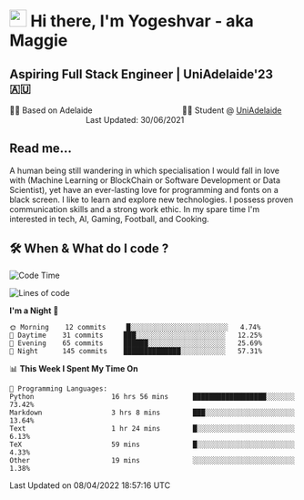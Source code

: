 <h1><img src="https://emojis.slackmojis.com/emojis/images/1531849430/4246/blob-sunglasses.gif?1531849430" width="30"/> Hi there, I'm Yogeshvar - aka Maggie</h1>

## Aspiring Full Stack Engineer | UniAdelaide'23 🇦🇺  
🏂🏻  Based on Adelaide &nbsp;&nbsp;&nbsp;&nbsp;&nbsp;&nbsp;&nbsp;&nbsp;&nbsp;&nbsp;&nbsp;&nbsp;&nbsp;&nbsp;&nbsp;&nbsp;&nbsp;&nbsp;&nbsp;&nbsp;&nbsp;&nbsp;&nbsp;&nbsp;&nbsp;&nbsp;&nbsp;&nbsp;&nbsp;&nbsp;&nbsp;&nbsp;&nbsp;&nbsp;&nbsp;&nbsp;&nbsp;&nbsp;&nbsp;👨‍💻 Student @ [UniAdelaide](https://www.adelaide.edu.au)   &nbsp;&nbsp;&nbsp;&nbsp;&nbsp;&nbsp;&nbsp;&nbsp;&nbsp;&nbsp;&nbsp;&nbsp;&nbsp;&nbsp;&nbsp;&nbsp;&nbsp;&nbsp;&nbsp;&nbsp;&nbsp;&nbsp;&nbsp;&nbsp;&nbsp;&nbsp;&nbsp;&nbsp;&nbsp;&nbsp;&nbsp;&nbsp; &nbsp;Last Updated: 30/06/2021

## Read me...

A human being still wandering in which specialisation I would fall in love with (Machine Learning or BlockChain or Software Development or Data Scientist), yet have an ever-lasting love for programming and fonts on a black screen. I like to learn and explore new technologies. I possess proven communication skills and a strong work ethic. In my spare time I'm interested in tech, AI, Gaming, Football, and Cooking.

## 🛠 When & What do I code ?  

<!--START_SECTION:waka-->
![Code Time](http://img.shields.io/badge/Code%20Time-1%2C368%20hrs%203%20mins-blue)

![Lines of code](https://img.shields.io/badge/From%20Hello%20World%20I%27ve%20Written-568%20Thousand%20lines%20of%20code-blue)

**I'm a Night 🦉** 

```text
🌞 Morning    12 commits     █░░░░░░░░░░░░░░░░░░░░░░░░   4.74% 
🌆 Daytime    31 commits     ███░░░░░░░░░░░░░░░░░░░░░░   12.25% 
🌃 Evening    65 commits     ██████░░░░░░░░░░░░░░░░░░░   25.69% 
🌙 Night      145 commits    ██████████████░░░░░░░░░░░   57.31%

```


📊 **This Week I Spent My Time On** 

```text
💬 Programming Languages: 
Python                   16 hrs 56 mins      ██████████████████░░░░░░░   73.42% 
Markdown                 3 hrs 8 mins        ███░░░░░░░░░░░░░░░░░░░░░░   13.64% 
Text                     1 hr 24 mins        █░░░░░░░░░░░░░░░░░░░░░░░░   6.13% 
TeX                      59 mins             █░░░░░░░░░░░░░░░░░░░░░░░░   4.33% 
Other                    19 mins             ░░░░░░░░░░░░░░░░░░░░░░░░░   1.38%

```


 Last Updated on 08/04/2022 18:57:16 UTC
<!--END_SECTION:waka-->
